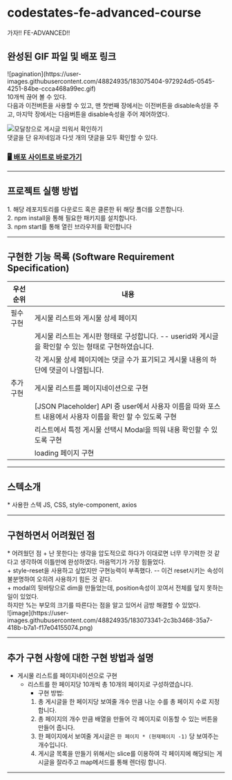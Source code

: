 # codestates-fe-advanced-course
가자!! FE-ADVANCED!!

<h2>완성된 GIF 파일 및 배포 링크</h2>
![pagination](https://user-images.githubusercontent.com/48824935/183075404-972924d5-0545-4251-84be-ccca468a99ec.gif)<br/>
10개씩 끊어 볼 수 있다.<br/>
다음과 이전버튼을 사용할 수 있고, 맨 첫번째 장에서는 이전버튼을 disable속성을 주고, 마지막 장에서는 다음버튼을 disable속성을 주어 제어하였다.<br/>

![모달창으로 게시글 띄워서 확인하기](https://cdn.discordapp.com/attachments/898547137208545290/1005078399380893696/SmartSelect_20220805-204116_Video_Player.gif)<br/>
댓글을 단 유저네임과 다섯 개의 댓글을 모두 확인할 수 있다.<br/>


<h3><a href="" target='_blank'>🖥 배포 사이트로 바로가기  </a></h3>

*** 
<h2> 프로젝트 실행 방법 </h2>
1. 해당 레포지토리를 다운로드 혹은 클론한 뒤 해당 폴더를 오픈합니다. <br/>
2. npm install을 통해 필요한 패키지를 설치합니다.<br/>
3. npm start를 통해 열린 브라우저를 확인합니다<br/>

***
<h2> 구현한 기능 목록 (Software Requirement Specification)</h2>

우선순위|내용|
|---|---|
|필수 구현|게시물 리스트와 게시물 상세 페이지|
||게시물 리스트는 게시판 형태로 구성합니다. -- userid와 게시글을 확인할 수 있는 형태로 구현하였습니다.|
||각 게시물 상세 페이지에는 댓글 수가 표기되고 게시물 내용의 하단에 댓글이 나열됩니다.|
|추가 구현 | 게시물 리스트를 페이지네이션으로 구현|
||[JSON Placeholder] API 중 user에서 사용자 이름을 따와 포스트 내용에서 사용자 이름을 확인 할 수 있도록 구현 |
||리스트에서 특정 게시물 선택시 Modal을 띄워 내용 확인할 수 있도록 구현|
||loading 페이지 구현  |

*** 

<h2>스텍소개</h2>
* 사용한 스텍
JS, CSS, style-component, axios

*** 

<h2>구현하면서 어려웠던 점</h2>
* 어려웠던 점 
  + 난 못한다는 생각을 압도적으로 하다가 이대로면 너무 무기력한 것 같다고 생각하여 이틀만에 완성하였다. 마음먹기가 가장 힘들었다.<br/>
  + style-reset을 사용하고 싶었지만 구현능력이 부족했다. -- 이건 reset시키는 속성이 불분명하여 오히려 사용하기 힘든 것 같다.<br/>
  + modal의 뒷바탕으로 dim을 만들었는데, position속성이 꼬여서 전체를 덮지 못하는 일이 있었다.<br/>
    하지만 %는 부모의 크기를 따른다는 점을 알고 있어서 금방 해결할 수 있었다.<br/>
![image](https://user-images.githubusercontent.com/48824935/183073341-2c3b3468-35a7-418b-b7a1-f17e04155074.png)

*** 
<h2>추가 구현 사항에 대한 구현 방법과 설명</h2>

* 게시물 리스트를 페이지네이션으로 구현
   + 리스트를 한 페이지당 10개씩 총 10개의 페이지로 구성하였습니다. 
     - 구현 방법:
     1. 총 게시글을 한 페이지당 보여줄 개수 만큼 나눈 수를 총 페이지 수로 지정합니다. 
     2. 총 페이지의 개수 만큼 배열을 만들어 각 페이지로 이동할 수 있는 버튼을 만들어 줍니다.
     3. 한 페이지에서 보여줄 게시글은 `한 페이지 * (현재페이지 -1)` 당 보여주는 개수입니다. 
     4. 게시글 목록을 만들기 위해서는 slice를 이용하여 각 페이지에 해당되는 게시글을 잘라주고 map메서드를 통해 렌더링 합니다. 
  
***
